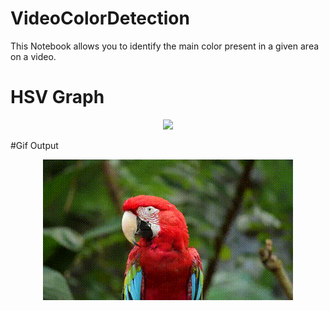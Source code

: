 # VideoColorDetection
This Notebook allows you to identify the main color present in a given area on a video.


# HSV Graph
 <p align="center"><img src="https://en.wikipedia.org/wiki/HSL_and_HSV#/media/File:HSV_color_solid_cylinder_saturation_gray.png"\></p>
 
 #Gif Output
 <p align="center"><img src="data/gif/VideoOutput.gif"\></p>
